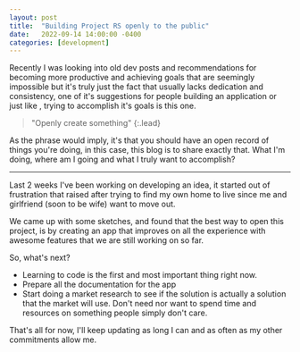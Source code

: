 ```yaml
---
layout: post
title:  "Building Project RS openly to the public"
date:   2022-09-14 14:00:00 -0400
categories: [development]
---
```


Recently I was looking into old dev posts and recommendations for becoming more productive and achieving goals that are seemingly impossible but it's truly just the fact that usually lacks dedication and consistency, one of it's suggestions for people building an application or just like , trying to accomplish it's goals is this one.

> "Openly create something"
{:.lead}

As the phrase would imply, it's that you should have an open record of things you're doing, in this case, this blog is to share exactly that. What I'm doing, where am I going and what I truly want to accomplish? 

---

Last 2 weeks I've been working on developing an idea, it started out of frustration that raised after trying to find my own home to live since me and girlfriend (soon to be wife) want to move out.

We came up with some sketches, and found that the best way to open this project, is by creating an app that improves on all the experience with awesome features that we are still working on so far.

So, what's next? 
- Learning to code is the first and most important thing right now.
- Prepare all the documentation for the app
- Start doing a market research to see if the solution is actually a solution that the market will use. Don't need nor want to spend time and resources on something people simply don't care.

That's all for now, I'll keep updating as long I can and as often as my other commitments allow me.